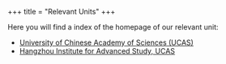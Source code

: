 +++
title = "Relevant Units"
+++

Here you will find a index of the homepage of our relevant unit:

- [University of Chinese Academy of Sciences (UCAS)](https://english.ucas.ac.cn/)
- [Hangzhou Institute for Advanced Study, UCAS](http://hias.ucas.ac.cn/en/)
